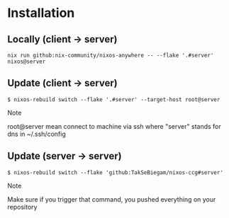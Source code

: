 # Installation

## Locally (client -> server)

```
nix run github:nix-community/nixos-anywhere -- --flake '.#server' nixos@server
```

## Update (client -> server)

```
$ nixos-rebuild switch --flake '.#server' --target-host root@server
```
> [!NOTE]
> root@server mean connect to machine via ssh where "server" stands for dns in ~/.ssh/config 


## Update (server -> server)

```
$ nixos-rebuild switch --flake 'github:TakSeBiegam/nixos-ccg#server'
```
> [!NOTE]
> Make sure if you trigger that command, you pushed everything on your repository